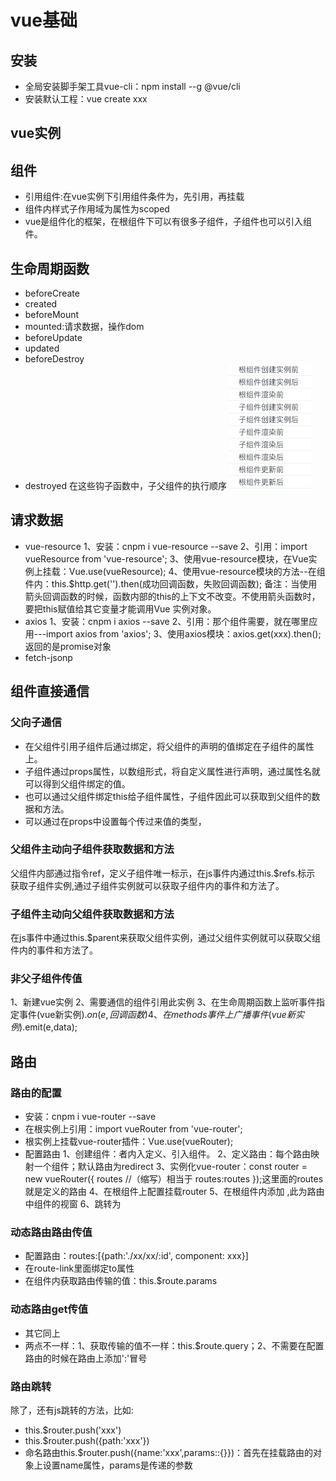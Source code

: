 # vue基础
## 安装
* 全局安装脚手架工具vue-cli：npm install --g @vue/cli
* 安装默认工程：vue create xxx
## vue实例
## 组件
* 引用组件:在vue实例下引用组件条件为，先引用，再挂载
* 组件内样式子作用域为属性为scoped
* vue是组件化的框架，在根组件下可以有很多子组件，子组件也可以引入组件。
## 生命周期函数
* beforeCreate
* created
* beforeMount
* mounted:请求数据，操作dom
* beforeUpdate
* updated
* beforeDestroy
* destroyed
在这些钩子函数中，子父组件的执行顺序
![](https://raw.githubusercontent.com/MuRongJs/learningNotes/master/images/vueLifecycle.png)
## 请求数据
* vue-resource
    1、安装：cnpm i vue-resource --save
    2、引用：import vueResource from 'vue-resource';
    3、使用vue-resource模块，在Vue实例上挂载：Vue.use(vueResource);
    4、使用vue-resource模块的方法--在组件内：this.$http.get('').then(成功回调函数，失败回调函数);
    备注：当使用箭头回调函数的时候，函数内部的this的上下文不改变。不使用箭头函数时，要把this赋值给其它变量才能调用Vue 实例对象。
* axios
    1、安装：cnpm i axios --save
    2、引用：那个组件需要，就在哪里应用---import axios from 'axios';
    3、使用axios模块：axios.get(xxx).then();返回的是promise对象
* fetch-jsonp
## 组件直接通信
### 父向子通信
* 在父组件引用子组件后通过绑定，将父组件的声明的值绑定在子组件的属性上。
* 子组件通过props属性，以数组形式，将自定义属性进行声明，通过属性名就可以得到父组件绑定的值。
* 也可以通过父组件绑定this给子组件属性，子组件因此可以获取到父组件的数据和方法。
* 可以通过在props中设置每个传过来值的类型，
### 父组件主动向子组件获取数据和方法
父组件内部通过指令ref，定义子组件唯一标示，在js事件内通过this.$refs.标示  获取子组件实例,通过子组件实例就可以获取子组件内的事件和方法了。
### 子组件主动向父组件获取数据和方法
在js事件中通过this.$parent来获取父组件实例，通过父组件实例就可以获取父组件内的事件和方法了。
### 非父子组件传值
1、新建vue实例 2、需要通信的组件引用此实例 3、在生命周期函数上监听事件指定事件(vue新实例).$on(e,回调函数) 4、在methods事件上广播事件(vue新实例).$emit(e,data);
## 路由
### 路由的配置
* 安装：cnpm i vue-router --save
* 在根实例上引用：import vueRouter from 'vue-router';
* 根实例上挂载vue-router插件：Vue.use(vueRouter);
* 配置路由
    1、创建组件：者内入定义、引入组件。
    2、定义路由：每个路由映射一个组件；默认路由为redirect
    3、实例化vue-router：const router = new vueRouter({     routes  //（缩写）相当于 routes:routes  });这里面的routes就是定义的路由
    4、在根组件上配置挂载router
    5、在根组件内添加 <router-view></router-view>,此为路由中组件的视窗
    6、跳转为 <router-link to='xxx'></router-link>
### 动态路由路由传值
* 配置路由：routes:[{path:'./xx/xx/:id', component: xxx}]
* 在route-link里面绑定to属性
* 在组件内获取路由传输的值：this.$route.params
### 动态路由get传值
* 其它同上
* 两点不一样：1、获取传输的值不一样：this.$route.query；2、不需要在配置路由的时候在路由上添加':'冒号
### 路由跳转
除了<router-link to='xxx'></router-link>，还有js跳转的方法，比如:
* this.$router.push('xxx')
* this.$router.push({path:'xxx'})
* 命名路由this.$router.push({name:'xxx',params::{}})：首先在挂载路由的对象上设置name属性，params是传递的参数
